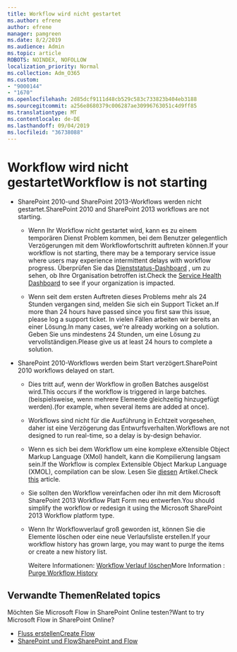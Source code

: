 ```yaml
---
title: Workflow wird nicht gestartet
ms.author: efrene
author: efrene
manager: pamgreen
ms.date: 8/2/2019
ms.audience: Admin
ms.topic: article
ROBOTS: NOINDEX, NOFOLLOW
localization_priority: Normal
ms.collection: Adm_O365
ms.custom:
- "9000144"
- "1670"
ms.openlocfilehash: 2d85dcf9111d48cb529c583c733823b404eb3188
ms.sourcegitcommit: a256e8680379c006287ae30996763051c4d9ff85
ms.translationtype: MT
ms.contentlocale: de-DE
ms.lasthandoff: 09/04/2019
ms.locfileid: "36738088"
---
```

# <a name="workflow-is-not-starting"></a><span data-ttu-id="59c60-102">Workflow wird nicht gestartet</span><span class="sxs-lookup"><span data-stu-id="59c60-102">Workflow is not starting</span></span>

- <span data-ttu-id="59c60-103">SharePoint 2010-und SharePoint 2013-Workflows werden nicht gestartet.</span><span class="sxs-lookup"><span data-stu-id="59c60-103">SharePoint 2010 and SharePoint 2013 workflows are not starting.</span></span>

    - <span data-ttu-id="59c60-104">Wenn Ihr Workflow nicht gestartet wird, kann es zu einem temporären Dienst Problem kommen, bei dem Benutzer gelegentlich Verzögerungen mit dem Workflowfortschritt auftreten können.</span><span class="sxs-lookup"><span data-stu-id="59c60-104">If your workflow is not starting, there may be a temporary service issue where users may experience intermittent delays with workflow progress.</span></span> <span data-ttu-id="59c60-105">Überprüfen Sie das [Dienststatus-Dashboard](https:/admin.microsoft.com/AdminPortal/Home#/servicehealth) , um zu sehen, ob Ihre Organisation betroffen ist.</span><span class="sxs-lookup"><span data-stu-id="59c60-105">Check the [Service Health Dashboard](https:/admin.microsoft.com/AdminPortal/Home#/servicehealth) to see if your organization is impacted.</span></span>

    - <span data-ttu-id="59c60-106">Wenn seit dem ersten Auftreten dieses Problems mehr als 24 Stunden vergangen sind, melden Sie sich ein Support Ticket an.</span><span class="sxs-lookup"><span data-stu-id="59c60-106">If more than 24 hours have passed since you first saw this issue, please log a support ticket.</span></span> <span data-ttu-id="59c60-107">In vielen Fällen arbeiten wir bereits an einer Lösung.</span><span class="sxs-lookup"><span data-stu-id="59c60-107">In many cases, we're already working on a solution.</span></span> <span data-ttu-id="59c60-108">Geben Sie uns mindestens 24 Stunden, um eine Lösung zu vervollständigen.</span><span class="sxs-lookup"><span data-stu-id="59c60-108">Please give us at least 24 hours to complete a solution.</span></span>

- <span data-ttu-id="59c60-109">SharePoint 2010-Workflows werden beim Start verzögert.</span><span class="sxs-lookup"><span data-stu-id="59c60-109">SharePoint 2010 workflows delayed on start.</span></span>

    - <span data-ttu-id="59c60-110">Dies tritt auf, wenn der Workflow in großen Batches ausgelöst wird.</span><span class="sxs-lookup"><span data-stu-id="59c60-110">This occurs if the workflow is triggered in large batches.</span></span> <span data-ttu-id="59c60-111">(beispielsweise, wenn mehrere Elemente gleichzeitig hinzugefügt werden).</span><span class="sxs-lookup"><span data-stu-id="59c60-111">(for example, when several items are added at once).</span></span>

    - <span data-ttu-id="59c60-112">Workflows sind nicht für die Ausführung in Echtzeit vorgesehen, daher ist eine Verzögerung das Entwurfsverhalten.</span><span class="sxs-lookup"><span data-stu-id="59c60-112">Workflows are not designed to run real-time, so a delay is by-design behavior.</span></span>

   -  <span data-ttu-id="59c60-113">Wenn es sich bei dem Workflow um eine komplexe eXtensible Object Markup Language (XMol) handelt, kann die Kompilierung langsam sein.</span><span class="sxs-lookup"><span data-stu-id="59c60-113">If the Workflow is complex Extensible Object Markup Language (XMOL), compilation can be slow.</span></span> <span data-ttu-id="59c60-114">Lesen Sie [diesen](https://support.microsoft.com//kb/3043697) Artikel.</span><span class="sxs-lookup"><span data-stu-id="59c60-114">Check [this](https://support.microsoft.com//kb/3043697) article.</span></span>

    - <span data-ttu-id="59c60-115">Sie sollten den Workflow vereinfachen oder ihn mit dem Microsoft SharePoint 2013 Workflow Platt Form neu entwerfen.</span><span class="sxs-lookup"><span data-stu-id="59c60-115">You should simplify the workflow or redesign it using the Microsoft SharePoint 2013 Workflow platform type.</span></span>

    - <span data-ttu-id="59c60-116">Wenn Ihr Workflowverlauf groß geworden ist, können Sie die Elemente löschen oder eine neue Verlaufsliste erstellen.</span><span class="sxs-lookup"><span data-stu-id="59c60-116">If your workflow history has grown large, you may want to purge the items or create a new history list.</span></span>

        <span data-ttu-id="59c60-117">Weitere Informationen: [Workflow Verlauf löschen](https://blogs.technet.microsoft.com/marj/2015/08/07/sharepoint-2010-workflows-best-practice-purge-workflow-history-list-items/)</span><span class="sxs-lookup"><span data-stu-id="59c60-117">More Information : [Purge Workflow History](https://blogs.technet.microsoft.com/marj/2015/08/07/sharepoint-2010-workflows-best-practice-purge-workflow-history-list-items/)</span></span>


## <a name="related-topics"></a><span data-ttu-id="59c60-118">Verwandte Themen</span><span class="sxs-lookup"><span data-stu-id="59c60-118">Related topics</span></span>
<span data-ttu-id="59c60-119">Möchten Sie Microsoft Flow in SharePoint Online testen?</span><span class="sxs-lookup"><span data-stu-id="59c60-119">Want to try Microsoft Flow in SharePoint Online?</span></span>
- [<span data-ttu-id="59c60-120">Fluss erstellen</span><span class="sxs-lookup"><span data-stu-id="59c60-120">Create Flow</span></span>](https://support.office.com/article/Create-a-flow-for-a-list-or-library-in-SharePoint-Online-or-OneDrive-for-Business-a9c3e03b-0654-46af-a254-20252e580d01) 
- [<span data-ttu-id="59c60-121">SharePoint und Flow</span><span class="sxs-lookup"><span data-stu-id="59c60-121">SharePoint and Flow</span></span>](https://flow.microsoft.com/blog/sharepoint-and-flow/) 


